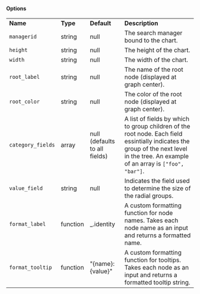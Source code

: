 <h4>Options</h4>
<table class="table table-striped table-bordered">
    <tbody>
    <tr>
        <td><b>Name</b></td>
        <td><b>Type</b></td>
        <td><b>Default</b></td>
        <td><b>Description</b></td>
    </tr>
    <tr>
        <td><code>managerid</code></td>
        <td>string</td>
        <td>null</td>
        <td>The search manager bound to the chart.</td>
    </tr>
    <tr>
        <td><code>height</code></td>
        <td>string</td>
        <td>null</td>
        <td>The height of the chart.</td>
    </tr>
    <tr>
        <td><code>width</code></td>
        <td>string</td>
        <td>null</td>
        <td>The width of the chart.</td>
    </tr>
    <tr>
        <td><code>root_label</code></td>
        <td>string</td>
        <td>null</td>
        <td>The name of the root node (displayed at graph center).</td>
    </tr>
    <tr>
        <td><code>root_color</code></td>
        <td>string</td>
        <td>null</td>
        <td>The color of the root node (displayed at graph center).</td>
    </tr>
    <tr>
        <td><code>category_fields</code></td>
        <td>array</td>
        <td>null (defaults to all fields)</td>
        <td>A list of fields by which to group children of the root node. Each field essintially indicates the group of the next level in the tree. An example of an array is <code>["foo", "bar"]</code>.</td>
    </tr>
    <tr>
        <td><code>value_field</code></td>
        <td>string</td>
        <td>null</td>
        <td>Indicates the field used to determine the size of the radial groups.</td>
    </tr>
    <tr>
        <td><code>format_label</code></td>
        <td>function</td>
        <td>_.identity</td>
        <td>A custom formatting function for node names. Takes each node name as an input and returns a formatted name.</td>
    </tr>
    <tr>
        <td><code>format_tooltip</code></td>
        <td>function</td>
        <td>"{name}: {value}"</td>
        <td>A custom formatting function for tooltips. Takes each node as an input and returns a formatted tooltip string.</td>
    </tr>
    </tbody>
</table>
